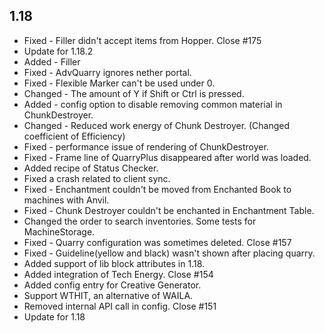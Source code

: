 ## 1.18

* Fixed - Filler didn't accept items from Hopper. Close #175
* Update for 1.18.2
* Added - Filler
* Fixed - AdvQuarry ignores nether portal.
* Fixed - Flexible Marker can't be used under 0.
* Changed - The amount of Y if Shift or Ctrl is pressed.
* Added - config option to disable removing common material in ChunkDestroyer.
* Changed - Reduced work energy of Chunk Destroyer. (Changed coefficient of Efficiency)
* Fixed - performance issue of rendering of ChunkDestroyer.
* Fixed - Frame line of QuarryPlus disappeared after world was loaded.
* Added recipe of Status Checker.
* Fixed a crash related to client sync.
* Fixed - Enchantment couldn't be moved from Enchanted Book to machines with Anvil.
* Fixed - Chunk Destroyer couldn't be enchanted in Enchantment Table.
* Changed the order to search inventories. Some tests for MachineStorage.
* Fixed - Quarry configuration was sometimes deleted. Close #157
* Fixed - Guideline(yellow and black) wasn't shown after placing quarry.
* Added support of lib block attributes in 1.18.
* Added integration of Tech Energy. Close #154
* Added config entry for Creative Generator.
* Support WTHIT, an alternative of WAILA.
* Removed internal API call in config. Close #151
* Update for 1.18
